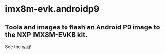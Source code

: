 # imx8m-evk.androidp9
## Tools and images to flash an Android P9 image to the NXP IMX8M-EVKB kit.  

See the [wiki](https://github.com/jaythecelt/imx8m-evk.androidp9/wiki)!
